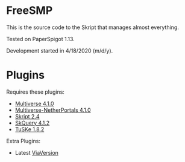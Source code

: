 # FreeSMP
This is the source code to the Skript that manages almost everything.

Tested on PaperSpigot 1.13.

Development started in 4/18/2020 (m/d/y).

# Plugins
Requires these plugins:
- [Multiverse 4.1.0](https://dev.bukkit.org/projects/multiverse-core/files/2768599/download)
- [Multiverse-NetherPortals 4.1.0](https://dev.bukkit.org/projects/multiverse-netherportals/files/2768602/download)
- [Skript 2.4](https://github.com/SkriptLang/Skript/releases/download/2.4/Skript.jar)
- [SkQuery 4.1.2](https://www.spigotmc.org/resources/skquery-1-9-1-15.36631/)
- [TuSKe 1.8.2](https://www.spigotmc.org/resources/tuske.25136/download?version=192556)

Extra Plugins:
- Latest [ViaVersion](https://www.spigotmc.org/resources/viaversion.19254/)
